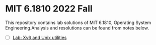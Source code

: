 # MIT 6.1810 2022 Fall

This repository contains lab solutions of MIT 6.1810, Operating System Engineering.Analysis and resolutions can be found from notes below.

- [ ] [Lab: Xv6 and Unix utilities](01-util.md)
